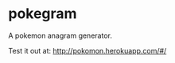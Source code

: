 # pokegram

A pokemon anagram generator.

Test it out at: <a href="http://pokomon.herokuapp.com/#/">http://pokomon.herokuapp.com/#/</a>
